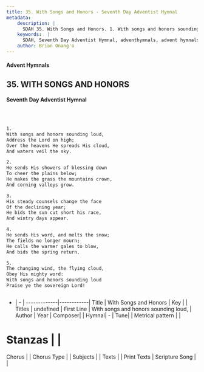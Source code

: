 ```yaml
---
title: 35. With Songs and Honors - Seventh Day Adventist Hymnal
metadata:
    description: |
      SDAH 35. With Songs and Honors. 1. With songs and honors sounding loud, Address the Lord on high; Over the heavens He spreads His cloud, And waters veil the sky.
    keywords:  |
      SDAH, Seventh Day Adventist Hymnal, adventhymnals, advent hymnals, With Songs and Honors, With songs and honors sounding loud, 
    author: Brian Onang'o
---
```


#### Advent Hymnals
## 35. WITH SONGS AND HONORS
#### Seventh Day Adventist Hymnal

```txt



1.
With songs and honors sounding loud,
Address the Lord on high;
Over the heavens He spreads His cloud,
And waters veil the sky.

2.
He sends His showers of blessing down
To cheer the plains below;
He makes the grass the mountains crown,
And corning valleys grow.

3.
His steady counsels change the face
Of the declining year;
He bids the sun cut short his race,
And wintry days appear.

4.
He sends His word, and melts the snow;
The fields no longer mourn;
He calls the warmer gales to blow,
And bids the spring return.

5.
The changing wind, the flying cloud,
Obey His mighty word:
With songs and honors sounding loud
Praise ye the sovereign Lord!



```

- |   -  |
-------------|------------|
Title | With Songs and Honors |
Key |  |
Titles | undefined |
First Line | With songs and honors sounding loud, |
Author | 
Year | 
Composer|  |
Hymnal|  - |
Tune|  |
Metrical pattern | |
# Stanzas |  |
Chorus |  |
Chorus Type |  |
Subjects |  |
Texts |  |
Print Texts | 
Scripture Song |  |
  
